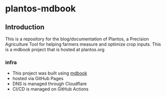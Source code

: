 # plantos-mdbook

## Introduction
This is a repository for the blog/documentation of Plantos, a Precision Agriculture Tool for helping farmers measure and optimize crop inputs. This is a mdbook project that is hosted at plantos.org

### infra
- This project was built using [ mdbook ](https://rust-lang.github.io/mdBook)
- hosted via GitHub Pages
- DNS is managed through Cloudflare
- CI/CD is managed on GitHub Actions
